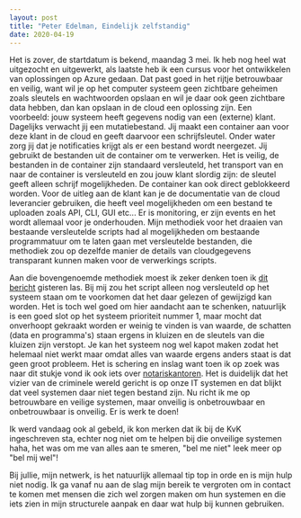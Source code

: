 ```yaml
---
layout: post
title: "Peter Edelman, Eindelijk zelfstandig"
date: 2020-04-19
---
```


Het is zover, de startdatum is bekend, maandag 3 mei. Ik heb nog heel wat uitgezocht en uitgewerkt, als laatste heb ik een cursus voor het ontwikkelen van oplossingen op Azure gedaan. Dat past goed in het rijtje betrouwbaar en veilig, want wil je op het computer systeem geen zichtbare geheimen zoals sleutels en wachtwoorden opslaan en wil je daar ook geen zichtbare data hebben, dan kan opslaan in de cloud een oplossing zijn. Een voorbeeld: jouw systeem heeft gegevens nodig van een (externe) klant. Dagelijks verwacht jij een mutatiebestand. Jij maakt een container aan voor deze klant in de cloud en geeft daarvoor een schrijfsleutel. Onder water zorg jij dat je notificaties krijgt als er een bestand wordt neergezet. Jij gebruikt de bestanden uit de container om te verwerken. Het is veilig, de bestanden in de container zijn standaard versleuteld, het transport van en naar de container is versleuteld en zou jouw klant slordig zijn: de sleutel geeft alleen schrijf mogelijkheden. De container kan ook direct geblokkeerd worden. Voor de uitleg aan de klant kan je de documentatie van de cloud leverancier gebruiken, die heeft veel mogelijkheden om een bestand te uploaden zoals API, CLI,  GUI etc... Er is monitoring, er zijn events en het wordt allemaal voor je onderhouden. Mijn methodiek voor het draaien van bestaande versleutelde scripts had al mogelijkheden om bestaande programmatuur om te laten gaan met versleutelde bestanden, die methodiek zou op dezelfde manier de details van cloudgegevens transparant kunnen maken voor de verwerkings scripts. 

Aan die bovengenoemde methodiek moest ik zeker denken toen ik [dit bericht](https://tweakers.net/nieuws/180646/criminelen-stalen-inloggegevens-van-ontwikkelaars-via-devtool-bash-uploader.html) gisteren las. Bij mij zou het script alleen nog versleuteld op het systeem staan om te voorkomen dat het daar gelezen of gewijzigd kan worden. Het is toch wel goed om hier aandacht aan te schenken, natuurlijk is een goed slot op het systeem prioriteit nummer 1, maar mocht dat onverhoopt gekraakt worden er weinig te vinden is van waarde, de schatten (data en programma's) staan ergens in kluizen en de sleutels van die kluizen zijn verstopt. Je kan het systeem nog wel kapot maken zodat het helemaal niet werkt maar omdat alles van waarde ergens anders staat is dat geen  groot probleem. Het is schering en inslag want toen ik op zoek was naar dit stukje vond ik ook iets over [notariskantoren](https://tweakers.net/nieuws/180660/96-notariskantoren-geraakt-door-hack-bij-ict-beheerder-managed-it.html). Het is duidelijk dat het vizier van de criminele wereld gericht is op onze IT systemen en dat blijkt dat veel systemen daar niet tegen bestand zijn. Nu richt ik me op betrouwbare en veilige systemen, maar onveilig is onbetrouwbaar en onbetrouwbaar is onveilig. Er is werk te doen!

Ik werd vandaag ook al gebeld, ik kon merken dat ik bij de KvK ingeschreven sta, echter nog niet om te helpen bij die onveilige systemen haha, het was om me van alles aan te smeren, "bel me niet" leek meer op "bel mij wel"! 

Bij jullie, mijn netwerk, is het natuurlijk allemaal tip top in orde en is mijn hulp niet nodig. Ik ga vanaf nu aan de slag mijn bereik te vergroten om in contact te komen met mensen die zich wel zorgen maken om hun systemen en die iets zien in mijn structurele aanpak en daar wat hulp bij kunnen gebruiken. 

